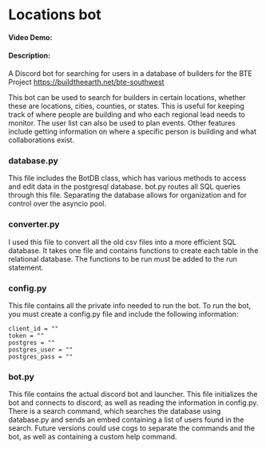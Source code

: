 # Locations bot
#### Video Demo: <url>
#### Description:
A Discord bot for searching for users in a database of builders for the BTE Project
https://buildtheearth.net/bte-southwest

This bot can be used to search for builders in certain locations, whether these are locations,
cities, counties, or states. This is useful for keeping track of where people are building and who each regional lead
needs to monitor. The user list can also be used to plan events. Other features include getting information on
where a specific person is building and what collaborations exist.

### database.py
This file includes the BotDB class, which has various methods to access and edit data in the postgresql database.
bot.py routes all SQL queries through this file. Separating the database allows for organization and for control over
the asyncio pool.

### converter.py
I used this file to convert all the old csv files into a more efficient SQL database. It takes one file and contains
functions to create each table in the relational database. The functions to be run must be added to the run statement.

### config.py
This file contains all the private info needed to run the bot. To run the bot, you must create a config.py file and
include the following information:
```
client_id = ""
token = ""
postgres = ""
postgres_user = ""
postgres_pass = ""
```

### bot.py
This file contains the actual discord bot and launcher. This file initializes the bot and connects to discord, as well
as reading the information in config.py. There is a search command, which searches the database using database.py and
sends an embed containing a list of users found in the search. Future versions could use cogs to separate the commands
and the bot, as well as containing a custom help command.